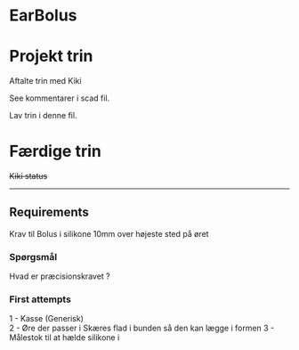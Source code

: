 # EarBolus



# Projekt trin


Aftalte trin med Kiki

See kommentarer i scad fil.

Lav trin i denne fil.

# Færdige trin

<del>Kiki status</del>


---

## Requirements

Krav til Bolus i silikone
10mm over højeste sted på øret

### Spørgsmål
Hvad er præcisionskravet ?


### First attempts

1 - Kasse (Generisk)  
2 - Øre der passer i
    Skæres flad i bunden så den kan lægge i formen
3 - Målestok til at hælde silikone i  
